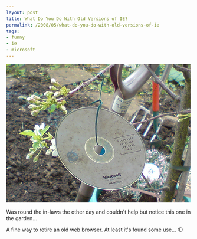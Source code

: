 ```yaml
---
layout: post
title: What Do You Do With Old Versions of IE?
permalink: /2008/05/what-do-you-do-with-old-versions-of-ie
tags:
- funny
- ie
- microsoft
---
```


<img
  src="/images/2008/ie_disc.jpg"
  alt="What Do You Do With Old Versions of IE?"
  title="What Do You Do With Old Versions of IE?"
  class="center border" />

Was round the in-laws the other day and couldn't help but notice this one in the garden...

A fine way to retire an old web browser.  At least it's found some use... :D
